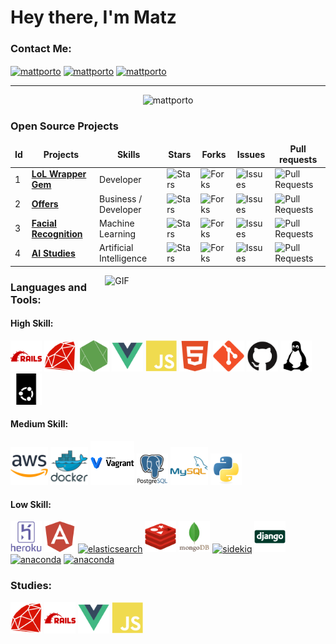 # Hey there, I'm Matz 
<p align="left">    
    <h3 align="left">Contact Me:</h3>
    <a href="https://linkedin.com/in/matheus-porto" target="blank"><img align="center" src="https://cdn.jsdelivr.net/npm/simple-icons@3.0.1/icons/linkedin.svg" alt="mattporto" height="30" width="40" /></a>
    <a href="https://t.me/mattporto" target="blank"><img align="center" src="https://cdn.jsdelivr.net/npm/simple-icons@3.0.1/icons/telegram.svg" alt="mattporto" height="30" width="40" /></a>
    <a href="https://instagram.com/mttprt" target="blank"><img align="center" src="https://cdn.jsdelivr.net/npm/simple-icons@3.0.1/icons/instagram.svg" alt="mattporto" height="30" width="40" /></a>
</p>

---

<p align="center"> <img src="https://komarev.com/ghpvc/?username=MattPorto" alt="mattporto" /> </p>


<h3>Open Source Projects</h3>
<table>
    <thead align="center">
        <tr border: none;>
            <td><b>Id</b></td>
	    <td><b>Projects</b></td>
	    <td><b>Skills</b></td>
            <td><b>Stars</b></td>
            <td><b>Forks</b></td>
            <td><b>Issues</b></td>
            <td><b>Pull requests</b></td>
        </tr>
    </thead>
    <tbody>
	<tr>
		<td>1</td>
            	<td><a href="https://github.com/MattPorto/lol-wrapper"><b>LoL Wrapper Gem</b></a></td>
		<td>Developer</td>
            	<td><img alt="Stars" src="https://img.shields.io/github/stars/MattPorto/lol-wrapper?style=flat-square&labelColor=343b41" /></td>
            	<td><img alt="Forks" src="https://img.shields.io/github/forks/MattPorto/lol-wrapper?style=flat-square&labelColor=343b41" /></td>
            	<td><img alt="Issues" src="https://img.shields.io/github/issues/MattPorto/lol-wrapper?style=flat-square&labelColor=343b41" /></td>
            	<td><img alt="Pull Requests" src="https://img.shields.io/github/issues-pr/MattPorto/lol-wrapper?style=flat-square&labelColor=343b41" /></td>
        </tr>
        <tr>
		<td>2</td>
		<td><a href="https://github.com/MattPorto/offers-crud"><b>Offers</b></a></td>
	 	<td>Business / Developer</td>
	    	<td><img alt="Stars" src="https://img.shields.io/github/stars/MattPorto/offers-crud?style=flat-square&labelColor=343b41" /></td>
            	<td><img alt="Forks" src="https://img.shields.io/github/forks/MattPorto/offers-crud?style=flat-square&labelColor=343b41" /></td>
            	<td><img alt="Issues" src="https://img.shields.io/github/issues/MattPorto/offers-crud?style=flat-square&labelColor=343b41" /></td>
            	<td><img alt="Pull Requests" src="https://img.shields.io/github/issues-pr/MattPorto/offers-crud?style=flat-square&labelColor=343b41" /></td>
        </tr>
        <tr>
		<td>3</td>
            	<td><a href="https://github.com/MattPorto/facial-recognition"><b>Facial Recognition</b></a></td>
		<td>Machine Learning</td>
            	<td><img alt="Stars" src="https://img.shields.io/github/stars/MattPorto/facial-recognition?style=flat-square&labelColor=343b41" /></td>
            	<td><img alt="Forks" src="https://img.shields.io/github/forks/MattPorto/facial-recognition?style=flat-square&labelColor=343b41" /></td>
            	<td><img alt="Issues" src="https://img.shields.io/github/issues/MattPorto/facial-recognition?style=flat-square&labelColor=343b41" /></td>
            	<td><img alt="Pull Requests" src="https://img.shields.io/github/issues-pr/MattPorto/facial-recognition?style=flat-square&labelColor=343b41" /></td>
        </tr>
	 <tr>
		<td>4</td>
            	<td><a href="https://github.com/MattPorto/ai_reinforcement_learning"><b>AI Studies</b></a></td>
		<td>Artificial Intelligence</td>
            	<td><img alt="Stars" src="https://img.shields.io/github/stars/MattPorto/ai_reinforcement_learning?style=flat-square&labelColor=343b41" /></td>
            	<td><img alt="Forks" src="https://img.shields.io/github/forks/MattPorto/ai_reinforcement_learning?style=flat-square&labelColor=343b41" /></td>
            	<td><img alt="Issues" src="https://img.shields.io/github/issues/MattPorto/ai_reinforcement_learning?style=flat-square&labelColor=343b41" /></td>
            	<td><img alt="Pull Requests" src="https://img.shields.io/github/issues-pr/MattPorto/ai_reinforcement_learning?style=flat-square&labelColor=343b41" /></td>
        </tr>
    </tbody>
</table>

 <img align="right" alt="GIF" src="https://media.giphy.com/media/SWoSkN6DxTszqIKEqv/giphy.gif" width="70%" height="60%" />
 <link rel="stylesheet" href="https://cdn.jsdelivr.net/gh/devicons/devicon@v2.8.2/devicon.min.css">


<h3 align="left">Languages and Tools:</h3>
    <p align="left">
        <h4 align="left">High Skill:</h4>
        <a href="https://stackshare.io/rails" target="_blank"><img src="https://github.com/devicons/devicon/blob/master/icons/rails/rails-plain-wordmark.svg"  alt="rails" width="50" height="50"/></a>
        <a href="https://stackshare.io/ruby" target="_blank"><img src="https://github.com/devicons/devicon/blob/master/icons/ruby/ruby-plain.svg" alt="ruby" width="50" height="50"/></i></a>
        <a href="https://stackshare.io/nodejs" target="_blank"><img src="https://github.com/devicons/devicon/blob/master/icons/nodejs/nodejs-plain.svg" alt="nodejs" width="50" height="50"/></a>
        <a href="https://stackshare.io/vue-js" target="_blank"><img src="https://github.com/devicons/devicon/blob/master/icons/vuejs/vuejs-original.svg" alt="vuejs" width="50" height="50"/></a>
        <a href="https://stackshare.io/javascript" target="_blank"><img src="https://github.com/devicons/devicon/blob/master/icons/javascript/javascript-plain.svg" alt="javascript" width="50" height="50"/></a>
        <a href="https://stackshare.io/html5" target="_blank"><img src="https://github.com/devicons/devicon/blob/master/icons/html5/html5-plain.svg" alt="html5" width="50" height="50"/></a>
        <a href="https://stackshare.io/git" target="_blank"><img src="https://github.com/devicons/devicon/blob/master/icons/git/git-plain.svg" alt="git" width="50" height="50"/></a>
        <a href="https://stackshare.io/github" target="_blank"><img src="https://github.com/devicons/devicon/blob/master/icons/github/github-original.svg" alt="github" width="50" height="50"/></a>
        <a href="https://stackshare.io/linux" target="_blank"><img src="https://github.com/devicons/devicon/blob/master/icons/linux/linux-plain.svg" alt="linux" width="50" height="50"/></a>
        <a href="https://stackshare.io/ubuntu" target="_blank"><img src="https://github.com/devicons/devicon/blob/master/icons/ubuntu/ubuntu-plain.svg" alt="ubuntu" width="50" height="50"/></a>
        <h4 align="left">Medium Skill:</h4>
	<a href="https://stackshare.io/search/q=aws" target="_blank"><img src="https://github.com/devicons/devicon/blob/master/icons/amazonwebservices/amazonwebservices-original-wordmark.svg" alt="aws" width="60" height="60"/></a>
        <a href="https://stackshare.io/docker" target="_blank"><img src="https://github.com/devicons/devicon/blob/master/icons/docker/docker-original-wordmark.svg" alt="docker" width="60" height="60"/></a>
        <a href="https://stackshare.io/vagrant" target="_blank"><img src="https://github.com/devicons/devicon/blob/master/icons/vagrant/vagrant-original-wordmark.svg" alt="vagrant" width="70" height="70"/></a>
	      <a href="https://stackshare.io/postgresql" target="_blank"><img src="https://github.com/devicons/devicon/blob/master/icons/postgresql/postgresql-original-wordmark.svg" alt="postgresql" width="50" height="50"/></a>
        <a href="https://stackshare.io/mysql" target="_blank"><img src="https://github.com/devicons/devicon/blob/master/icons/mysql/mysql-original-wordmark.svg" alt="mysql" width="60" height="60"/></a>
        <a href="https://stackshare.io/python" target="_blank"><img src="https://github.com/devicons/devicon/blob/master/icons/python/python-original.svg" alt="python" width="50" height="50"/></a>        
        <h4 align="left">Low Skill:</h4>
	<a href="https://stackshare.io/heroku" target="_blank"><img src="https://github.com/devicons/devicon/blob/master/icons/heroku/heroku-original-wordmark.svg" alt="heroku" width="50" height="50"/></a>
	<a href="https://stackshare.io/angular" target="_blank"><img src="https://github.com/devicons/devicon/blob/master/icons/angularjs/angularjs-plain.svg" alt="angular" width="50" height="50"/></a>
        <a href="https://stackshare.io/elasticsearch" target="_blank"><img src="https://vocon-it.com/wp-content/uploads/2016/11/elasticsearch_logo.png" alt="elasticsearch" width="100" height="50" /></a>
        <a href="https://stackshare.io/redis" target="_blank"><img src="https://github.com/devicons/devicon/blob/master/icons/redis/redis-original.svg" alt="redis" width="50" height="50"/></a>
	<a href="https://stackshare.io/mongodb" target="_blank"><img src="https://github.com/devicons/devicon/blob/master/icons/mongodb/mongodb-original-wordmark.svg" alt="mongodb" width="50" height="50"/></a>
	<a href="https://stackshare.io/sidekiq" target="_blank"><img src="https://img.stackshare.io/service/1078/4b7277462dadad85454ab427ce3f0ca7.png" alt="sidekiq" width="50" height="50" /></a>
        <a href="https://stackshare.io/django" target="_blank"><img src="https://github.com/devicons/devicon/blob/master/icons/django/django-original.svg" alt="django" width="50" height="50"/></a>
        <a href="https://stackshare.io/anaconda" target="_blank"><img src="https://img.stackshare.io/service/4168/vB6sRNsh_400x400.jpg" alt="anaconda" width="40" height="40" /></a>
        <a href="https://stackshare.io/tensorflow" target="_blank"><img src="https://img.stackshare.io/service/4717/FtFnqC38_400x400.png" alt="anaconda" width="40" height="40" /></a>
    </p>
    <h3 align="left">Studies:</h3>
    <p align="left">
	<a href="https://stackshare.io/ruby" target="_blank"><img src="https://github.com/devicons/devicon/blob/master/icons/ruby/ruby-plain.svg" alt="ruby" width="50" height="50"/></i></a>
      <a href="https://stackshare.io/rails" target="_blank"><img src="https://github.com/devicons/devicon/blob/master/icons/rails/rails-plain-wordmark.svg"  alt="rails" width="50" height="50"/></a>
      <a href="https://stackshare.io/vue-js" target="_blank"><img src="https://github.com/devicons/devicon/blob/master/icons/vuejs/vuejs-original.svg" alt="vuejs" width="50" height="50"/></a>
      <a href="https://stackshare.io/javascript" target="_blank"><img src="https://github.com/devicons/devicon/blob/master/icons/javascript/javascript-plain.svg" alt="javascript" width="50" height="50"/></a>
    </p>

